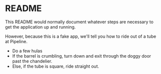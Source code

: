 # README

This README would normally document whatever steps are necessary to get the
application up and running.

However, because this is a fake app, we'll tell you how to ride out of a tube at Pipeline.

* Do a few hulas
* If the barrel is crumbling, turn down and exit through the doggy door past the chandelier.
* Else, if the tube is square, ride straight out.
